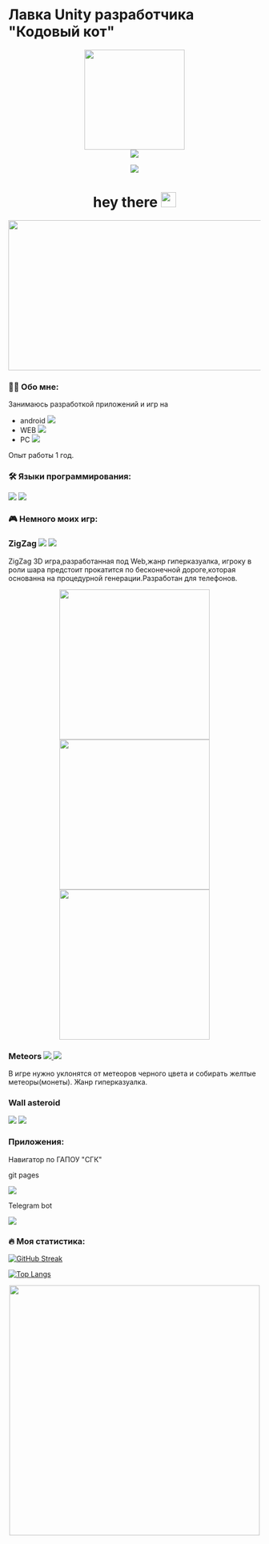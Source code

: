 # Лавка Unity разработчика "Кодовый кот"

<div ="header" align = "center">
    <img src = "https://media.giphy.com/media/XdV0ptvZx1N6y9Wu6a/giphy.gif?cid=790b7611kxga0ree44gwymaogd2bk7xkqnfr1elt83sxuifb&ep=v1_stickers_search&rid=giphy.gif&ct=s" width = "200">
    </amg>
</div>

<div id = "header" align ="center">
     <a href = "https://t.me/TheCodeCat">
        <img src = "https://img.shields.io/badge/telegram-white?logo=telegram&logoColor=blue&logoSize=30"></amg>
    </a>
    
  <img src = "https://komarev.com/ghpvc/?username=TheCodCat&style=flat-square"></amg>
<h1>
  hey there
  <img src="https://media.giphy.com/media/hvRJCLFzcasrR4ia7z/giphy.gif" width="30px"/>
</h1>
</div>

<div align="center">
  <img src="https://media.giphy.com/media/dWesBcTLavkZuG35MI/giphy.gif" width="600" height="300"/>
</div>

### :man_technologist: Обо мне:
Занимаюсь разработкой приложений и игр на
  * android ![](https://img.icons8.com/?size=15&id=P2AnGyiJxMpp&format=png&color=000000)
  * WEB ![](https://img.icons8.com/?size=15&id=uiRbRCzBslGS&format=png&color=000000)
  * PC ![](https://img.icons8.com/?size=15&id=omld7q4iT5H1&format=png&color=000000)

 Опыт работы 1 год.
  ### :hammer_and_wrench: Языки программирования:
  ![](https://img.icons8.com/?size=30&id=40669&format=png&color=000000)
  ![](https://img.icons8.com/?size=30&id=39848&format=png&color=000000)

### 🎮 Немного моих игр:

<div id = "Game">
<h3> ZigZag
    <img src = "https://img.icons8.com/?size=15&id=FgyP7vkcljMa&format=png&color=000000"></amg>
    <a href = "https://thecodcat.github.io/WEBGiperZ">
        <img src ="https://img.shields.io/badge/ZigZag-red?style=flat"></img>
    </a>
</h3>
<p>
    ZigZag 3D игра,разработанная под Web,жанр гиперказуалка, игроку в роли шара предстоит прокатится по бесконечной дороге,которая основанна на процедурной генерации.Разработан для телефонов.  
    </p>
    <div align = "center">
    <img src = "https://i.postimg.cc/dQjsfJ1W/Image-Sequence-005-0000.png" height = "300"></img>
    <img src = "https://i.postimg.cc/7PKv7hby/Image-Sequence-006-0074.png" height = "300"></img>
    <img src = "https://i.postimg.cc/4xdm4GKh/Image-Sequence-006-0180.png" height = "300"></img>
    </div>
</p>
<h3> Meteors
     <a href = "https://thecodcat.github.io/WEBMeteors">
        <img src ="https://img.shields.io/badge/Meteors-yellow?style=flat"></img>
    </a>
    <img src = "https://img.icons8.com/?size=15&id=11894&format=png&color=000000"></amg>
</h3>
<p>
    В игре нужно уклонятся от метеоров черного цвета и собирать желтые метеоры(монеты). Жанр гиперказуалка.
</p>
<h3>
    Wall asteroid
</h3>
<img src = "https://img.icons8.com/?size=15&id=MP4mk-h7lyZW&format=png&color=000000"></amg>    
<a href = "https://thecodcat.github.io/WEBKazual/">
    <img src ="https://img.shields.io/badge/Wall asteroid-yellow?style=flat">
    </img>
</a>
</div>

### Приложения:
Навигатор по ГАПОУ "СГК"
<div>
    <p>git pages</p>
    <a href = "https://thecodcat.github.io/WEBNav/">
        <img src = "https://img.shields.io/badge/Navigation-blue?style=flat&logo=github&logoColor=white"></amg>
    </a>
    <p>Telegram bot</p>
    <a href ="https://t.me/SGKNavigation_bot">
        <img src = "https://img.shields.io/badge/NavigationBot-blue?style=flat&logo=telegram&logoColor=white"></img>
    </a>
</div>

### :fire: Моя статистика:
[![GitHub Streak](http://github-readme-streak-stats.herokuapp.com?user=TheCodCat&theme=dark&background=000000)](https://git.io/streak-stats)

[![Top Langs](https://github-readme-stats.vercel.app/api/top-langs/?username=TheCodCat&layout=compact&theme=vision-friendly-dark)](https://github.com/anuraghazra/github-readme-stats)

<div align = "center">
    <img src = "https://i.postimg.cc/pTg4L4fH/hospital-hello.gif" align = "center" height = "500"></img>
</div>
